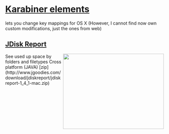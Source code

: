 # [Karabiner elements](https://github.com/tekezo/Karabiner-Elements)
lets you change key mappings for OS X
(However, I cannot find now own custom modifications, just the ones from web)

## [JDisk Report](http://www.jgoodies.com/downloads/jdiskreport/)
<img src="http://www.jgoodies.com/wp-content/uploads/2012/04/o1960-300x234.jpg" width="320px" height="240px" align="right"/> 
See used up space by folders and filetypes
Cross platform (JAVA)
[zip](http://www.jgoodies.com/download/jdiskreport/jdiskreport-1_4_1-mac.zip)

